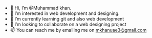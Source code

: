 - 👋 Hi, I’m @Muhammad khan.
- 👀 I’m interested in web development and designing.
- 🌱 I’m currently learning git and also web development
- 💞️ I’m looking to collaborate on a web designing project
- 📫 You can reach me by emailing me on mkhanuae3@gmail.com

<!---
MKhan0332/MKhan0332 is a ✨ special ✨ repository because its `README.md` (this file) appears on your GitHub profile.
You can click the Preview link to take a look at your changes.
--->
